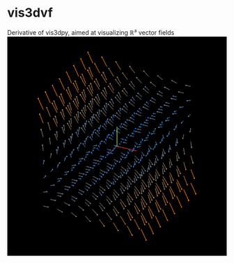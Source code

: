 # vis3dvf
Derivative of vis3dpy, aimed at visualizing ℝ³ vector fields
![screenshot](https://github.com/LukasDrsman/vis3dvf/blob/main/assets/screenshot.png)
